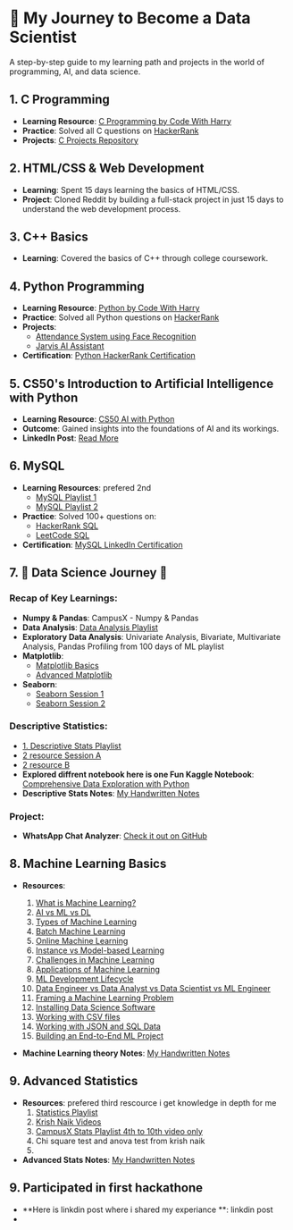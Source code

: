 # 🚀 My Journey to Become a Data Scientist

A step-by-step guide to my learning path and projects in the world of programming, AI, and data science.

## 1. C Programming
- **Learning Resource**: [C Programming by Code With Harry](https://youtube.com/playlist?list=PLu0W_9lII9aiXlHcLx-mDH1Qul38wD3aR&si=HWy3f8YUiusbM98g)
- **Practice**: Solved all C questions on [HackerRank](https://www.hackerrank.com/domains/c)
- **Projects**: [C Projects Repository](https://github.com/yashgoyal-16/Yash-goyal-c-projects)

## 2. HTML/CSS & Web Development
- **Learning**: Spent 15 days learning the basics of HTML/CSS.
- **Project**: Cloned Reddit by building a full-stack project in just 15 days to understand the web development process.

## 3. C++ Basics
- **Learning**: Covered the basics of C++ through college coursework.

## 4. Python Programming
- **Learning Resource**: [Python by Code With Harry](https://youtube.com/playlist?list=PLu0W_9lII9agwh1XjRt242xIpHhPT2llg&si=l2bQIyH6Hk40mpfS)
- **Practice**: Solved all Python questions on [HackerRank](https://www.hackerrank.com/domains/python)
- **Projects**:
  - [Attendance System using Face Recognition](https://github.com/yashgoyal-16/Attendance-system-using-face-recognition)
  - [Jarvis AI Assistant](https://github.com/yashgoyal-16/Ai-Assistant-)
- **Certification**: [Python HackerRank Certification](https://www.hackerrank.com/certificates/033e2916b2c1)

## 5. CS50's Introduction to Artificial Intelligence with Python
- **Learning Resource**: [CS50 AI with Python](https://youtube.com/playlist?list=PLhQjrBD2T381PopUTYtMSstgk-hsTGkVm&si=3oJpieMwSXpfhsKf)
- **Outcome**: Gained insights into the foundations of AI and its workings.
- **LinkedIn Post**: [Read More](https://www.linkedin.com/posts/yash-goyal-074a8625a_artificialintelligence-machinelearning-cs50-activity-7207549746960293888-4cqX?utm_source=share&utm_medium=member_desktop)

## 6. MySQL
- **Learning Resources**: prefered 2nd 
  - [MySQL Playlist 1](https://youtube.com/playlist?list=PLBv9GORP5VkclmbvgNaEB3GBFc-weefX7&si=5WIeeQ1dTWw9PJ6_)
  - [MySQL Playlist 2](https://youtube.com/playlist?list=PLBv9GORP5VkclmbvgNaEB3GBFc-weefX7&si=5WIeeQ1dTWw9PJ6_)
- **Practice**: Solved 100+ questions on:
  - [HackerRank SQL](https://www.hackerrank.com/domains/sql)
  - [LeetCode SQL](https://leetcode.com/studyplan/top-sql-50/)
- **Certification**: [MySQL LinkedIn Certification](https://www.linkedin.com/posts/yash-goyal-074a8625a_sql-datascience-continuouslearning-activity-7232402090864607234-zokH?utm_source=share&utm_medium=member_desktop)

## 7. 🌟 Data Science Journey 🌟

### Recap of Key Learnings:
- **Numpy & Pandas**: CampusX - Numpy & Pandas
- **Data Analysis**: [Data Analysis Playlist](https://youtube.com/playlist?list=PLKnIA16_RmvZAqJzKstVHywcRNMn6pcGD)
- **Exploratory Data Analysis**: Univariate Analysis, Bivariate, Multivariate Analysis, Pandas Profiling from 100 days of ML playlist
- **Matplotlib**:
  - [Matplotlib Basics](https://www.youtube.com/live/XaKn_cKFlSY?si=SivNSfRGVSm_AuCI)
  - [Advanced Matplotlib](https://www.youtube.com/live/7YDc5xU9CQQ?si=gHeaO-)
- **Seaborn**:
  - [Seaborn Session 1](https://www.youtube.com/live/DWVLRhnuGqI?si=XTXv89R7km6aS9XU)
  - [Seaborn Session 2](https://www.youtube.com/live/kLWeKeqc9Ms?si=Us3Hklm9N5p-9k0-)

### Descriptive Statistics:
  - [1. Descriptive Stats Playlist](https://youtube.com/playlist?list=PLKnIA16_RmvbVrE0eZO2bCaFln6jaNq-1&si=pA-2kxAm6IDPhxpT)
  - [2 resource Session A](https://www.youtube.com/live/Uv3Blie7F3g?si=yh01idtZYO2RalHc)
  - [2 resource B](https://www.youtube.com/live/1ndVC500-EU?si=bunqkTzXofAojTBK)
- **Explored diffrent notebook here is one Fun Kaggle Notebook**: [Comprehensive Data Exploration with Python](https://www.kaggle.com/pmarcelino/comprehensive-data-exploration-with-python)
- **Descriptive Stats Notes**: [My Handwritten Notes](https://drive.google.com/file/d/1aOZtecqHxY01azUlE8wJF3_eUzxIx28k/view?usp=sharing)

### Project:
- **WhatsApp Chat Analyzer**: [Check it out on GitHub](https://github.com/yashgoyal-16/whatsapp-chat-anylizer)

## 8. Machine Learning Basics
- **Resources**:
  1. [What is Machine Learning?](https://www.youtube.com/watch?v=ZftI2fEz0Fw)
  2. [AI vs ML vs DL](https://www.youtube.com/watch?v=1v3_AQ26jZ0)
  3. [Types of Machine Learning](https://www.youtube.com/watch?v=81ymPYEtFOw)
  4. [Batch Machine Learning](https://www.youtube.com/watch?v=nPrhFxEuTYU)
  5. [Online Machine Learning](https://www.youtube.com/watch?v=3oOipgCbLIk)
  6. [Instance vs Model-based Learning](https://www.youtube.com/watch?v=ntAOq1ioTKo)
  7. [Challenges in Machine Learning](https://www.youtube.com/watch?v=WGUNAJki2S4)
  8. [Applications of Machine Learning](https://www.youtube.com/watch?v=UZio8TcTMrI)
  9. [ML Development Lifecycle](https://www.youtube.com/watch?v=iDbhQGz_rEo)
  10. [Data Engineer vs Data Analyst vs Data Scientist vs ML Engineer](https://www.youtube.com/watch?v=93rKZs0MkgU)
  11. [Framing a Machine Learning Problem](https://www.youtube.com/watch?v=A9SezQlvakw)
  12. [Installing Data Science Software](https://www.youtube.com/watch?v=82P5N2m41jE)
  13. [Working with CSV files](https://www.youtube.com/watch?v=a_XrmKlaGTs)
  14. [Working with JSON and SQL Data](https://www.youtube.com/watch?v=fFwRC-fapIU)
  15. [Building an End-to-End ML Project](https://www.youtube.com/watch?v=dr7z7a_8lQw)

- **Machine Learning theory Notes**: [My Handwritten Notes](https://drive.google.com/file/d/1Vvb96D3UDPlT7DDzsjDmNX5YMdqTwBuH/view?usp=sharing)

## 9. Advanced Statistics
- **Resources**: prefered third rescource i get knowledge in depth for me
  1. [Statistics Playlist](https://www.youtube.com/watch?v=qtaqvPAeEJY&list=PLKnIA16_Rmvbe9wDJGXc28KKr6lp5Jn2g)
  2. [Krish Naik Videos](https://youtube.com/playlist?list=PLTDARY42LDV6YHSRo669_uDDGmUEmQnDJ&si=nqJ9nXmVL95rFctr) 
  3. [CampusX Stats Playlist 4th to 10th video only](https://youtube.com/playlist?list=PLKnIA16_RmvbYFaaeLY28cWeqV-3vADST&si=WHO6HJyNL2gBI3Xx)
  4. Chi square test and anova test from krish naik
  5.  
- **Advanced Stats Notes**: [My Handwritten Notes](https://drive.google.com/file/d/1Vvb96D3UDPlT7DDzsjDmNX5YMdqTwBuH/view?usp=sharing)
 
## 9. Participated in first hackathone 
- **Here is linkdin post where i shared my experiance **: linkdin post
- 
